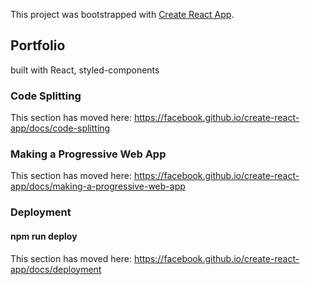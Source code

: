 This project was bootstrapped with [Create React App](https://github.com/facebook/create-react-app).

## Portfolio

built with React, styled-components

### Code Splitting

This section has moved here: https://facebook.github.io/create-react-app/docs/code-splitting

### Making a Progressive Web App

This section has moved here: https://facebook.github.io/create-react-app/docs/making-a-progressive-web-app

### Deployment

#### npm run deploy

This section has moved here: https://facebook.github.io/create-react-app/docs/deployment
